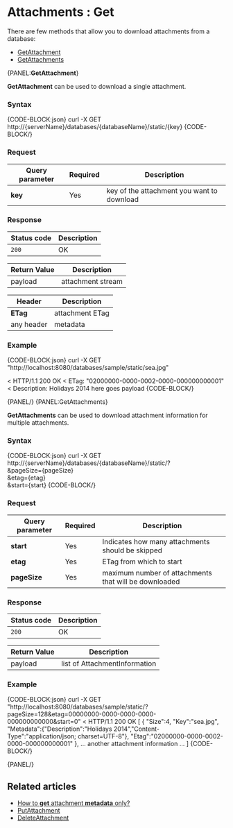 # Attachments : Get

There are few methods that allow you to download attachments from a database:   
- [GetAttachment](../../../client-api/commands/attachments/get#getattachment)   
- [GetAttachments](../../../client-api/commands/attachments/get#getattachments)   

{PANEL:**GetAttachment**}

**GetAttachment** can be used to download a single attachment.

### Syntax

{CODE-BLOCK:json}
  curl -X GET http://{serverName}/databases/{databaseName}/static/{key}
{CODE-BLOCK/}

### Request

| Query parameter | Required | Description |
| ------------- | -- | ---- |
| **key** | Yes | key of the attachment you want to download |

### Response

| Status code | Description |
| ----------- | - |
| `200` | OK |

| Return Value | Description |
| ------------- | ------------- |
| payload | attachment stream |

| Header | Description |
| -------- | - |
| **ETag** | attachment ETag |
| any header | metadata |

### Example

{CODE-BLOCK:json}
curl -X GET "http://localhost:8080/databases/sample/static/sea.jpg" 

< HTTP/1.1 200 OK
< ETag: "02000000-0000-0002-0000-000000000001"
< Description: Holidays 2014
here goes payload
{CODE-BLOCK/}

{PANEL/}
{PANEL:GetAttachments}

**GetAttachments** can be used to download attachment information for multiple attachments.

### Syntax

{CODE-BLOCK:json}
  curl -X GET http://{serverName}/databases/{databaseName}/static/? \
	&pageSize={pageSize} \
	&etag={etag} \
	&start={start}
{CODE-BLOCK/}

### Request

| Query parameter | Required | Description |
| ------------- | -- | ---- |
| **start** | Yes | Indicates how many attachments should be skipped |
| **etag** | Yes | ETag from which to start |
| **pageSize** | Yes | maximum number of attachments that will be downloaded |

### Response

| Status code | Description |
| ----------- | - |
| `200` | OK |

| Return Value | Description |
| ------------- | ------------- |
| payload | list of AttachmentInformation |

### Example

{CODE-BLOCK:json}
curl -X GET "http://localhost:8080/databases/sample/static/?pageSize=128&etag=00000000-0000-0000-0000-000000000000&start=0"
< HTTP/1.1 200 OK
[
	{
		"Size":4,
		"Key":"sea.jpg",
		"Metadata":{"Description":"Holidays 2014","Content-Type":"application/json; charset=UTF-8"},
		"Etag":"02000000-0000-0002-0000-000000000001"
	},
	... another attachment information ...
]
{CODE-BLOCK/}

{PANEL/}

## Related articles

- [How to **get** attachment **metadata** only?](../../../client-api/commands/attachments/how-to/get-attachment-metadata-only)  
- [PutAttachment](../../../client-api/commands/attachments/put)  
- [DeleteAttachment](../../../client-api/commands/attachments/delete)  